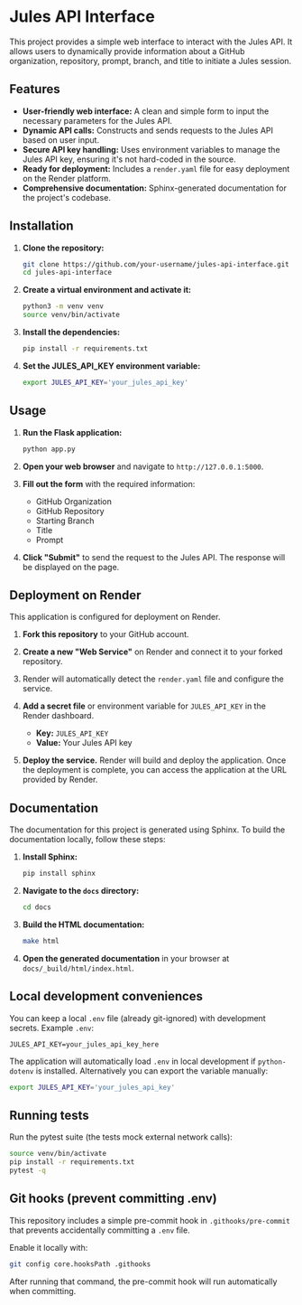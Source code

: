 # Jules API Interface

This project provides a simple web interface to interact with the Jules API. It allows users to dynamically provide information about a GitHub organization, repository, prompt, branch, and title to initiate a Jules session.

## Features

-   **User-friendly web interface:** A clean and simple form to input the necessary parameters for the Jules API.
-   **Dynamic API calls:** Constructs and sends requests to the Jules API based on user input.
-   **Secure API key handling:** Uses environment variables to manage the Jules API key, ensuring it's not hard-coded in the source.
-   **Ready for deployment:** Includes a `render.yaml` file for easy deployment on the Render platform.
-   **Comprehensive documentation:** Sphinx-generated documentation for the project's codebase.

## Installation

1.  **Clone the repository:**
    ```bash
    git clone https://github.com/your-username/jules-api-interface.git
    cd jules-api-interface
    ```

2.  **Create a virtual environment and activate it:**
    ```bash
    python3 -m venv venv
    source venv/bin/activate
    ```

3.  **Install the dependencies:**
    ```bash
    pip install -r requirements.txt
    ```

4.  **Set the JULES_API_KEY environment variable:**
    ```bash
    export JULES_API_KEY='your_jules_api_key'
    ```

## Usage

1.  **Run the Flask application:**
    ```bash
    python app.py
    ```

2.  **Open your web browser** and navigate to `http://127.0.0.1:5000`.

3.  **Fill out the form** with the required information:
    -   GitHub Organization
    -   GitHub Repository
    -   Starting Branch
    -   Title
    -   Prompt

4.  **Click "Submit"** to send the request to the Jules API. The response will be displayed on the page.

## Deployment on Render

This application is configured for deployment on Render.

1.  **Fork this repository** to your GitHub account.

2.  **Create a new "Web Service"** on Render and connect it to your forked repository.

3.  Render will automatically detect the `render.yaml` file and configure the service.

4.  **Add a secret file** or environment variable for `JULES_API_KEY` in the Render dashboard.
    -   **Key:** `JULES_API_KEY`
    -   **Value:** Your Jules API key

5.  **Deploy the service.** Render will build and deploy the application. Once the deployment is complete, you can access the application at the URL provided by Render.

## Documentation

The documentation for this project is generated using Sphinx. To build the documentation locally, follow these steps:

1.  **Install Sphinx:**
    ```bash
    pip install sphinx
    ```

2.  **Navigate to the `docs` directory:**
    ```bash
    cd docs
    ```

3.  **Build the HTML documentation:**
    ```bash
    make html
    ```

4.  **Open the generated documentation** in your browser at `docs/_build/html/index.html`.

## Local development conveniences

You can keep a local `.env` file (already git-ignored) with development secrets. Example `.env`:

```
JULES_API_KEY=your_jules_api_key_here
```

The application will automatically load `.env` in local development if `python-dotenv` is installed. Alternatively you can export the variable manually:

```bash
export JULES_API_KEY='your_jules_api_key'
```

## Running tests

Run the pytest suite (the tests mock external network calls):

```bash
source venv/bin/activate
pip install -r requirements.txt
pytest -q
```

## Git hooks (prevent committing .env)

This repository includes a simple pre-commit hook in `.githooks/pre-commit` that prevents accidentally committing a `.env` file.

Enable it locally with:

```bash
git config core.hooksPath .githooks
```

After running that command, the pre-commit hook will run automatically when committing.

